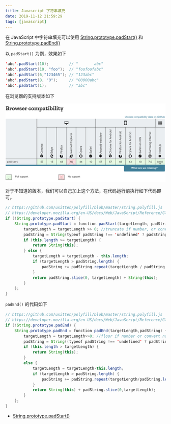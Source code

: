 ```yaml
---
title: Javascript 字符串填充
date: 2019-11-12 21:59:29
tags: [javascript]
---
```


在 JavaScript 中字符串填充可以使用 [String.prototype.padStart()](https://developer.mozilla.org/en-US/docs/Web/JavaScript/Reference/Global_Objects/String/padStart) 和 [String.prototype.padEnd()](https://developer.mozilla.org/en-US/docs/Web/JavaScript/Reference/Global_Objects/String/padEnd)

<!-- more -->
<!-- toc -->

以 `padStart()` 为例，效果如下

```java
'abc'.padStart(10);         // "       abc"
'abc'.padStart(10, "foo");  // "foofoofabc"
'abc'.padStart(6,"123465"); // "123abc"
'abc'.padStart(8, "0");     // "00000abc"
'abc'.padStart(1);          // "abc"
```

在浏览器的支持版本如下

![1](https://raw.githubusercontent.com/wxnacy/image/master/blog/psbs.png)

对于不知道的版本，我们可以自己加上这个方法，在代码运行前执行如下代码即可。

```java
// https://github.com/uxitten/polyfill/blob/master/string.polyfill.js
// https://developer.mozilla.org/en-US/docs/Web/JavaScript/Reference/Global_Objects/String/padStart
if (!String.prototype.padStart) {
    String.prototype.padStart = function padStart(targetLength, padString) {
        targetLength = targetLength >> 0; //truncate if number, or convert non-number to 0;
        padString = String(typeof padString !== 'undefined' ? padString : ' ');
        if (this.length >= targetLength) {
            return String(this);
        } else {
            targetLength = targetLength - this.length;
            if (targetLength > padString.length) {
                padString += padString.repeat(targetLength / padString.length); //append to original to ensure we are longer than needed
            }
            return padString.slice(0, targetLength) + String(this);
        }
    };
}
```

`padEnd()` 的代码如下

```java
// https://github.com/uxitten/polyfill/blob/master/string.polyfill.js
// https://developer.mozilla.org/en-US/docs/Web/JavaScript/Reference/Global_Objects/String/padEnd
if (!String.prototype.padEnd) {
    String.prototype.padEnd = function padEnd(targetLength,padString) {
        targetLength = targetLength>>0; //floor if number or convert non-number to 0;
        padString = String((typeof padString !== 'undefined' ? padString : ' '));
        if (this.length > targetLength) {
            return String(this);
        }
        else {
            targetLength = targetLength-this.length;
            if (targetLength > padString.length) {
                padString += padString.repeat(targetLength/padString.length); //append to original to ensure we are longer than needed
            }
            return String(this) + padString.slice(0,targetLength);
        }
    };
}
```

- [String.prototype.padStart()](https://developer.mozilla.org/en-US/docs/Web/JavaScript/Reference/Global_Objects/String/padStart)
